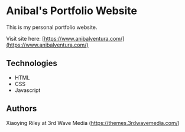 # Anibal's Portfolio Website

This is my personal portfolio website.

Visit site here: [https://www.anibalventura.com/](https://www.anibalventura.com/)

## Technologies

- HTML
- CSS
- Javascript

## Authors

Xiaoying Riley at 3rd Wave Media (https://themes.3rdwavemedia.com/)
